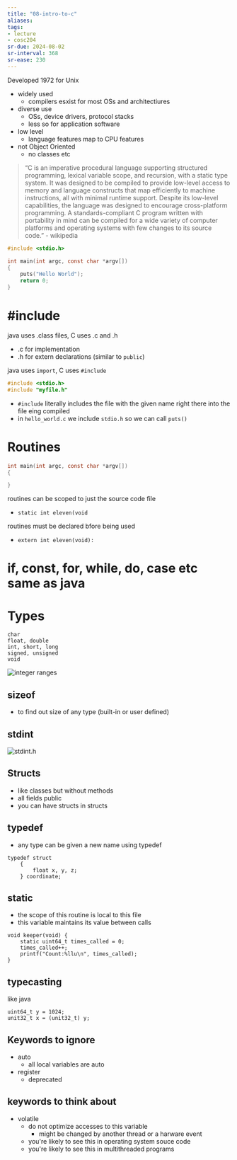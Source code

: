 ```yaml
---
title: "08-intro-to-c"
aliases: 
tags: 
- lecture
- cosc204
sr-due: 2024-08-02
sr-interval: 368
sr-ease: 230
---
```


Developed 1972 for Unix

- widely used
	- compilers esxist for most OSs and architectiures
- diverse use
	- OSs, device drivers, protocol stacks
	- less so for application software
- low level
	- language features map to CPU features 
- not Object Oriented
	- no classes etc

> “C is an imperative procedural language supporting structured programming, lexical variable scope, and recursion, with a static type system. It was designed to be compiled to provide low-level access to memory and language constructs that map efficiently to machine instructions, all with minimal runtime support. Despite its low-level capabilities, the language was designed to encourage cross-platform programming. A standards-compliant C program written with portability in mind can be compiled for a wide variety of computer platforms and operating systems with few changes to its source code.” - wikipedia

``` c
#include <stdio.h>

int main(int argc, const char *argv[])
{
	puts("Hello World");
	return 0;
}
```

# \#include
java uses .class files, C uses .c and .h
- .c for implementation
- .h for extern declarations (similar to `public`)

java uses `import`, C uses `#include`

``` c
#include <stdio.h>
#include "myfile.h"
```

- `#include` literally includes the file with the given name right there into the file eing compiled
- in `hello_world.c` we include `stdio.h` so we can call `puts()`

# Routines
``` c
int main(int argc, const char *argv[])
{

}
```

routines can be scoped to just the source code file
- `static int eleven(void`

routines must be declared bfore being used
- `extern int eleven(void):`

# if, const, for, while, do, case etc same as java

# Types

```
char
float, double
int, short, long
signed, unsigned
void
```

![integer ranges](https://i.imgur.com/5gmgTer.png)

## sizeof
- to find out size of any type (built-in or user defined)

## stdint
![stdint.h](https://i.imgur.com/7W6T0y5.png)

## Structs
- like classes but without methods
- all fields public
- you can have structs in structs

## typedef
- any type can be given a new name using typedef

```
typedef struct
	{
		float x, y, z;
	} coordinate;
```

## static
- the scope of this routine is local to this file
- this variable maintains its value between calls

```
void keeper(void) { 
	static uint64_t times_called = 0; 
	times_called++; 
	printf("Count:%llu\n", times_called); 
}
```

## typecasting
like java
```
uint64_t y = 1024;
unit32_t x = (unit32_t) y;
```

## Keywords to ignore
- auto
	- all local variables are auto
- register
	- deprecated

## keywords to think about
- volatile
	- do not optimize accesses to this variable
		- might be changed by another thread or a harware event
	- you're likely to see this in operating system souce code
	- you're likely to see this in multithreaded programs
